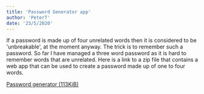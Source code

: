 ```yaml
---
title: 'Password Generator app'
author: 'PeterT'
date: '23/5/2020'
---
```


If a password is made up of four unrelated words then it is considered to be 'unbreakable', at the moment anyway. The trick is to remember such a password. So far I have managed a three word password as it is hard to remember words that are unrelated. Here is a link to a zip file that contains a web app that can be used to create a password made up of one to four words.

[Password generator (113KiB)](/static/password-generator.zip)



